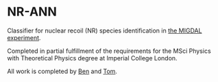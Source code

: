 # NR-ANN

Classifier for nuclear recoil (NR) species identification in [the MIGDAL experiment](https://migdal.pp.rl.ac.uk/). 



Completed in partial fulfillment of the requirements for the MSci Physics with Theoretical Physics degree at Imperial College London.


All work is completed by [Ben](https://github.com/benstevens26) and [Tom](https://github.com/TeeVahReeeeeen). 
## 

